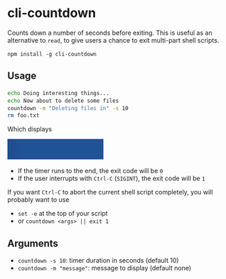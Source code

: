 # cli-countdown

Counts down a number of seconds before exiting.
This is useful as an alternative to `read`, to give users a chance to exit multi-part shell scripts.

```
npm install -g cli-countdown
```

## Usage

```bash
echo Doing interesting things...
echo Now about to delete some files
countdown -m "Deleting files in" -s 10
rm foo.txt
```

Which displays

![screenshot](screenshot.gif)

- If the timer runs to the end, the exit code will be `0`
- If the user interrupts with `Ctrl-C` (`SIGINT`), the exit code will be `1`

If you want `Ctrl-C` to abort the current shell script completely, you will probably want to use

- `set -e` at the top of your script
- or `countdown <args> || exit 1`

## Arguments

- `countdown -s 10`: timer duration in seconds (default 10)
- `countdown -m "message"`: message to display (default none)
